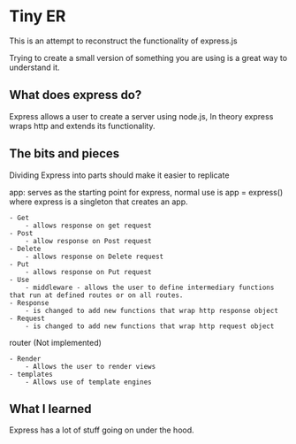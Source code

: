# Tiny ER

This is an attempt to reconstruct the functionality of express.js

Trying to create a small version of something you are using is a great way to understand it.

## What does express do?

Express allows a user to create a server using node.js, In theory express wraps http and extends its functionality.

## The bits and pieces

Dividing Express into parts should make it easier to replicate

app: serves as the starting point for express, normal use is app = express() where express is a singleton that creates an app.

    - Get
        - allows response on get request
    - Post
        - allow response on Post request
    - Delete
        - allows response on Delete request
    - Put
        - allows response on Put request
    - Use 
        - middleware - allows the user to define intermediary functions that run at defined routes or on all routes.
    - Response
        - is changed to add new functions that wrap http response object
    - Request
        - is changed to add new functions that wrap http request object

router (Not implemented)

    - Render
        - Allows the user to render views
    - templates 
        - Allows use of template engines

## What I learned

Express has a lot of stuff going on under the hood.
